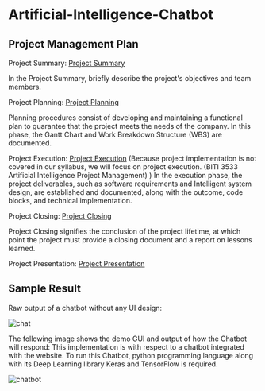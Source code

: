 # Artificial-Intelligence-Chatbot

## Project Management Plan
Project Summary: [Project Summary](https://github.com/yunlee123456/Artificial-Intelligence-Chatbot/blob/main/PMP-PLAN/1%20Project%20Summary.md)

In the Project Summary, briefly describe the project's objectives and team members.

Project Planning: [Project Planning](https://github.com/yunlee123456/Artificial-Intelligence-Chatbot/blob/main/PMP-PLAN/2%20Project%20Planning.md)

Planning procedures consist of developing and maintaining a functional plan to guarantee that the project meets the needs of the company. In this phase, the Gantt Chart and Work Breakdown Structure (WBS) are documented.



Project Execution: [Project Execution](https://github.com/yunlee123456/Artificial-Intelligence-Chatbot/blob/main/PMP-PLAN/3%20Project%20Execution.md)
(Because project implementation is not covered in our syllabus, we will focus on project execution.  (BITI 3533 Artificial Intelligence Project Management) )
In the execution phase, the project deliverables, such as software requirements and Intelligent system design, are established and documented, along with the outcome, code blocks, and technical implementation.


Project Closing: [Project Closing](https://github.com/yunlee123456/Artificial-Intelligence-Chatbot/blob/main/PMP-PLAN/4%20Project%20Closing.md)

Project Closing signifies the conclusion of the project lifetime, at which point the project must provide a closing document and a report on lessons learned.

Project Presentation: [Project Presentation](https://github.com/yunlee123456/Artificial-Intelligence-Chatbot/blob/main/PMP-PLAN/5%20Project%20Presentation.md)

## Sample Result
Raw output of a chatbot without any UI design:

![chat](https://user-images.githubusercontent.com/118036772/209539812-c06053f4-ca07-4825-85b0-dd876e5a5c04.png)

The following image shows the demo GUI and output of
how the Chatbot will respond:
This implementation is with respect to a chatbot integrated with the website. To run this Chatbot, python programming language along with its Deep Learning library Keras and TensorFlow is required.

![chatbot](https://user-images.githubusercontent.com/118036772/209539762-0ad58de2-a413-4b6f-9fe9-f000fefd9f52.png)
